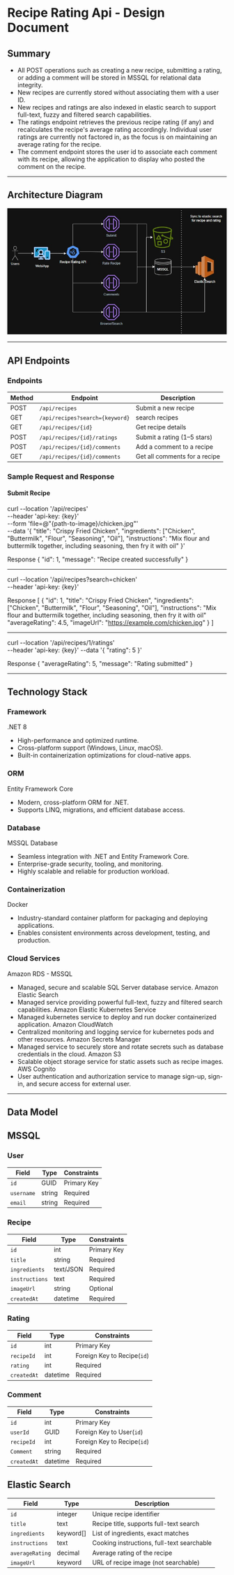 # Recipe Rating Api - Design Document

## Summary
- All POST operations such as creating a new recipe, submitting a rating, or adding a comment will be stored in MSSQL for relational data integrity.
- New recipes are currently stored without associating them with a user ID.
- New recipes and ratings are also indexed in elastic search to support full-text, fuzzy and filtered search capabilities.
- The ratings endpoint retrieves the previous recipe rating (if any) and recalculates the recipe's average rating accordingly. Individual user ratings are currently not factored in, as the focus is on maintaining an average rating for the recipe.
- The comment endpoint stores the user id to associate each comment with its recipe, allowing the application to display who posted the comment on the recipe.

---

## Architecture Diagram
![App Architecture](assets/architecture-diagram.jpg)

---

## API Endpoints

### Endpoints
| Method | Endpoint                          | Description                             |
|--------|-----------------------------------|-----------------------------------------|
| POST   | `/api/recipes`                    | Submit a new recipe                     |
| GET    | `/api/recipes?search={keyword}`   | search recipes                          |
| GET    | `/api/recipes/{id}`               | Get recipe details                      |
| POST   | `/api/recipes/{id}/ratings`       | Submit a rating (1–5 stars)             |
| POST   | `/api/recipes/{id}/comments`      | Add a comment to a recipe               |
| GET    | `/api/recipes/{id}/comments`      | Get all comments for a recipe           |

### Sample Request and Response
#### Submit Recipe
curl --location '/api/recipes' \
--header 'api-key: {key}' \
--form 'file=@"{path-to-image}/chicken.jpg"' \
--data '{
            "title": "Crispy Fried Chicken",
            "ingredients": ["Chicken", "Buttermilk", "Flour", "Seasoning", "Oil"],
            "instructions": "Mix flour and buttermilk together, including seasoning, then fry it with oil"
        }'

Response
{
  "id": 1,
  "message": "Recipe created successfully"
}

---

curl --location '/api/recipes?search=chicken' \
--header 'api-key: {key}'

Response
[
  {
    "id": 1,
    "title": "Crispy Fried Chicken",
    "ingredients": ["Chicken", "Buttermilk", "Flour", "Seasoning", "Oil"],
    "instructions": "Mix flour and buttermilk together, including seasoning, then fry it with oil"
    "averageRating": 4.5,
    "imageUrl": "https://example.com/chicken.jpg"
  }
]

---

curl --location '/api/recipes/1/ratings' \
--header 'api-key: {key}'
--data  '{
            "rating": 5
         }'

Response
{
    "averageRating": 5,
    "message": "Rating submitted"
}

---

## Technology Stack
### Framework
.NET 8
- High-performance and optimized runtime.
- Cross-platform support (Windows, Linux, macOS).
- Built-in containerization optimizations for cloud-native apps.

### ORM
Entity Framework Core
- Modern, cross-platform ORM for .NET.
- Supports LINQ, migrations, and efficient database access.

### Database
MSSQL Database
- Seamless integration with .NET and Entity Framework Core.
- Enterprise-grade security, tooling, and monitoring.
- Highly scalable and reliable for production workload.

### Containerization
Docker
- Industry-standard container platform for packaging and deploying applications.
- Enables consistent environments across development, testing, and production.

### Cloud Services
Amazon RDS - MSSQL
- Managed, secure and scalable SQL Server database service.
Amazon Elastic Search
- Managed service providing powerful full-text, fuzzy and filtered search capabilities.
Amazon Elastic Kubernetes Service
- Managed kubernetes service to deploy and run docker containerized application.
Amazon CloudWatch
- Centralized monitoring and logging service for kubernetes pods and other resources.
Amazon Secrets Manager
- Managed service to securely store and rotate secrets such as database credentials in the cloud.
Amazon S3
- Scalable object storage service for static assets such as recipe images.
AWS Cognito
- User authentication and authorization service to manage sign-up, sign-in, and secure access for external user.

---

## Data Model

## MSSQL
### User
| Field          | Type   | Constraints      |
| -------------- | ------ | ---------------- |
| `id`           | GUID   | Primary Key      |
| `username`     | string | Required         |
| `email`        | string | Required         |

### Recipe
| Field          | Type      | Constraints   |
| -------------- | --------- | --------------|
| `id`           | int       | Primary Key   |
| `title`        | string    | Required      |
| `ingredients`  | text/JSON | Required      |
| `instructions` | text      | Required      |
| `imageUrl`     | string    | Optional      |
| `createdAt`    | datetime  | Required      |

### Rating
| Field       | Type     | Constraints                 |
| ----------- | -------- | --------------------------  |
| `id`        | int      | Primary Key                 |
| `recipeId`  | int      | Foreign Key to Recipe(`id`) |
| `rating`    | int      | Required                    |
| `createdAt` | datetime | Required                    |


### Comment
| Field       | Type     | Constraints                |
| ----------- | -------- | -------------------------- |
| `id`        | int      | Primary Key                |
| `userId`    | GUID     | Foreign Key to User(`id`)  |
| `recipeId`  | int      | Foreign Key to Recipe(`id`)|
| `Comment`   | string   | Required                   |
| `createdAt` | datetime | Required                   |

## Elastic Search
| Field           | Type       | Description                                |
| --------------- | ---------- | ------------------------------------------ |
| `id`            | integer    | Unique recipe identifier                   |
| `title`         | text       | Recipe title, supports full-text search    |
| `ingredients`   | keyword[]  | List of ingredients, exact matches         |
| `instructions`  | text       | Cooking instructions, full-text searchable |
| `averageRating` | decimal    | Average rating of the recipe               |
| `imageUrl`      | keyword    | URL of recipe image (not searchable)       |